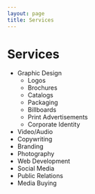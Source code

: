 ```yaml
---
layout: page
title: Services
---
```


# Services

* Graphic Design
  * Logos
  * Brochures
  * Catalogs
  * Packaging
  * Billboards
  * Print Advertisements
  * Corporate Identity
* Video/Audio
* Copywriting
* Branding
* Photography
* Web Development
* Social Media
* Public Relations
* Media Buying